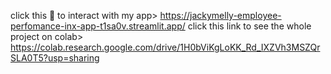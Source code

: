 click this 🔗 to interact with my app> https://jackymelly-employee-perfomance-inx-app-t1sa0v.streamlit.app/
click this link to see the whole project on colab> https://colab.research.google.com/drive/1H0bViKgLoKK_Rd_IXZVh3MSZQrSLA0T5?usp=sharing
